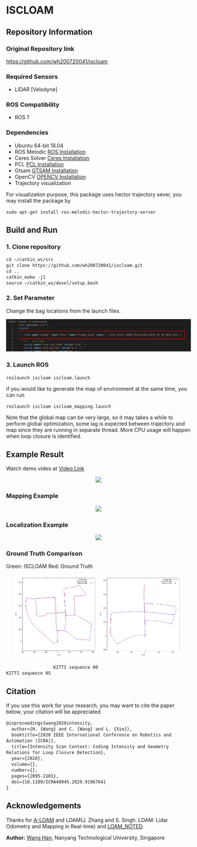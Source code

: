 # ISCLOAM

## Repository Information

### Original Repository link

<https://github.com/wh200720041/iscloam>

### Required Sensors

- LIDAR [Velodyne]

### ROS Compatibility

- ROS 1

### Dependencies

- Ubuntu 64-bit 18.04
- ROS Melodic [ROS Installation](http://wiki.ros.org/ROS/Installation)
- Ceres Solver [Ceres Installation](http://ceres-solver.org/installation.html)
- PCL [PCL Installation](http://www.pointclouds.org/downloads/linux.html)
- Gtsam [GTSAM Installation](https://gtsam.org/get_started/)
- OpenCV [OPENCV Installation](https://opencv.org/releases/)
- Trajectory visualization

For visualization purpose, this package uses hector trajectory sever, you may install the package by

```
sudo apt-get install ros-melodic-hector-trajectory-server
```

## Build and Run

### 1. Clone repository

```
cd ~/catkin_ws/src
git clone https://github.com/wh200720041/iscloam.git
cd ..
catkin_make -j1
source ~/catkin_ws/devel/setup.bash
```

### 2. Set Parameter

Change the bag locations from the launch files.

<p align="center"><img src="images/bag_name.png" width=800></p>

### 3. Launch ROS

```
roslaunch iscloam iscloam.launch
```

if you would like to generate the map of environment at the same time, you can run

```
roslaunch iscloam iscloam_mapping.launch
```

Note that the global map can be very large, so it may takes a while to perform global optimization, some lag is expected between trajectory and map since they are running in separate thread. More CPU usage will happen when loop closure is identified.

## Example Result

Watch demo video at [Video Link](https://youtu.be/Kfi6CFK4Ke4)

<p align='center'>
<a href="https://youtu.be/0-plzzxibHA" target="_blank">
<img width="65%" src="images/iscloam_title.gif"/>
</a>
</p>

### Mapping Example

<p align='center'>
<a href="https://youtu.be/0-plzzxibHA" target="_blank">
<img width="65%" src="images/iscloam_kitti_mapping.gif"/>
</a>
</p>

### Localization Example

<p align='center'>
<img width="65%" src="images/iscloam_kitti.gif"/>
</p>

### Ground Truth Comparison

Green: ISCLOAM Red: Ground Truth

<p align='center'>
<img src="images/00.png" width = 45% />
<img src="images/05.png" width = 45% />
</p>

                      KITTI sequence 00                                  KITTI sequence 05

## Citation

If you use this work for your research, you may want to cite the paper below, your citation will be appreciated

```
@inproceedings{wang2020intensity,
  author={H. {Wang} and C. {Wang} and L. {Xie}},
  booktitle={2020 IEEE International Conference on Robotics and Automation (ICRA)},
  title={Intensity Scan Context: Coding Intensity and Geometry Relations for Loop Closure Detection},
  year={2020},
  volume={},
  number={},
  pages={2095-2101},
  doi={10.1109/ICRA40945.2020.9196764}
}
```

## Acknowledgements

Thanks for [A-LOAM](https://github.com/HKUST-Aerial-Robotics/A-LOAM) and LOAM(J. Zhang and S. Singh. LOAM: Lidar Odometry and Mapping in Real-time) and [LOAM_NOTED](https://github.com/cuitaixiang/LOAM_NOTED).

**Author:** [Wang Han](http://wanghan.pro), Nanyang Technological University, Singapore
